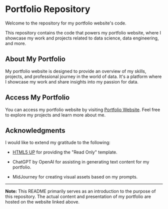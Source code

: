 # Portfolio Repository

Welcome to the repository for my portfolio website's code. 

This repository contains the code that powers my portfolio website, where I showcase my work and projects related to data science, data engineering, and more.

## About My Portfolio

My portfolio website is designed to provide an overview of my skills, projects, and professional journey in the world of data. It's a platform where I showcase my work and share insights into my passion for data.

## Access My Portfolio

You can access my portfolio website by visiting [Portfolio Website](https://axjas.github.io/). Feel free to explore my projects and learn more about me.

## Acknowledgments

I would like to extend my gratitude to the following:

- [HTML5 UP](https://html5up.net/read-only) for providing the "Read Only" template.

- ChatGPT by OpenAI for assisting in generating text content for my portfolio.

- MidJourney for creating visual assets based on my prompts.

---

**Note:** This README primarily serves as an introduction to the purpose of this repository. The actual content and presentation of my portfolio are hosted on the website linked above.

